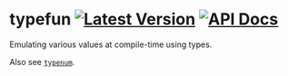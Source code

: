 # typefun [![Latest Version]][crates.io] [![API Docs]][docs.rs]

[Latest Version]: https://img.shields.io/crates/v/typefun.svg
[crates.io]: https://crates.io/crates/typefun
[API Docs]: https://img.shields.io/docsrs/typefun.svg
[docs.rs]: https://docs.rs/typefun

Emulating various values at compile-time using types.

Also see [`typenum`](https://github.com/paholg/typenum).
